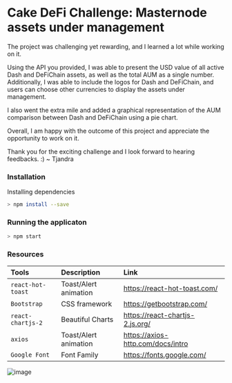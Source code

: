 # Cake DeFi Challenge: Masternode assets under management

The project was challenging yet rewarding, and I learned a lot while working on it.

Using the API you provided, I was able to present the USD value of all active Dash and DeFiChain assets, as well as the total AUM as a single number. Additionally, I was able to include the logos for Dash and DeFiChain, and users can choose other currencies to display the assets under management.

I also went the extra mile and added a graphical representation of the AUM comparison between Dash and DeFiChain using a pie chart.

Overall, I am happy with the outcome of this project and appreciate the opportunity to work on it. 

Thank you for the exciting challenge and I look forward to hearing feedbacks. :) ~ Tjandra

### Installation
Installing dependencies 
```sh
> npm install --save
```

### Running the applicaton
```sh
> npm start
```


### Resources
| Tools | Description | Link |
| :---         |     :---      |    :--- |
| `react-hot-toast`     | Toast/Alert animation       | https://react-hot-toast.com/     |
| `Bootstrap`   | CSS framework    | https://getbootstrap.com/   |
| `react-chartjs-2`   | Beautiful Charts    | https://react-chartjs-2.js.org/    |
| `axios`     | Toast/Alert animation       | https://axios-http.com/docs/intro      |
| `Google Font`     | Font Family     | https://fonts.google.com/      |


![image](https://user-images.githubusercontent.com/57522674/223159192-4a2bb774-8936-4028-b49b-7f12cd392fae.png)

